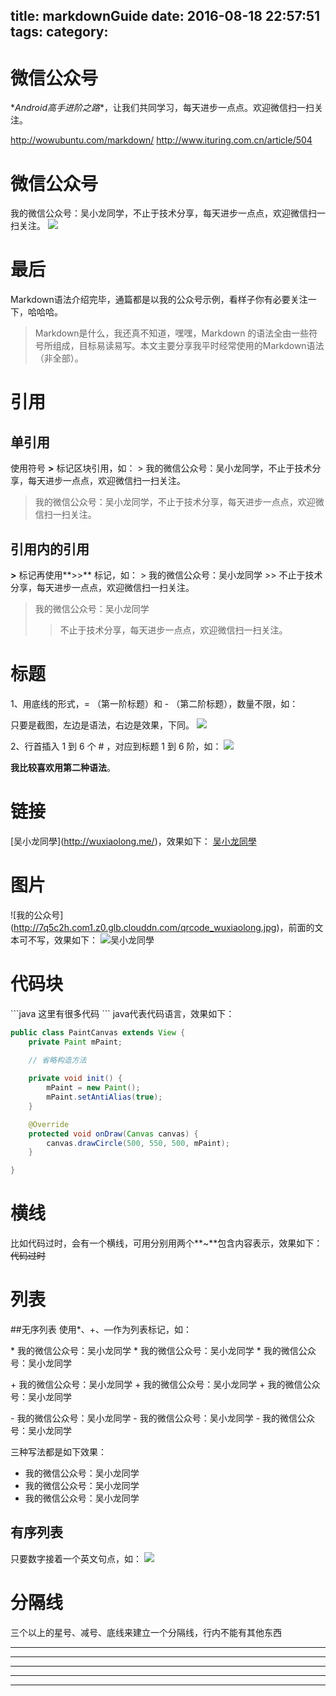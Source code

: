 title: markdownGuide
date: 2016-08-18 22:57:51
tags:
category:
---
# 微信公众号
\**Android高手进阶之路**，让我们共同学习，每天进步一点点。欢迎微信扫一扫关注。

http://wowubuntu.com/markdown/
http://www.ituring.com.cn/article/504

# 微信公众号
我的微信公众号：吴小龙同学，不止于技术分享，每天进步一点点，欢迎微信扫一扫关注。
![](http://7q5c2h.com1.z0.glb.clouddn.com/qrcode_wuxiaolong.jpg)

# 最后
Markdown语法介绍完毕，通篇都是以我的公众号示例，看样子你有必要关注一下，哈哈哈。


> Markdown是什么，我还真不知道，嘿嘿，Markdown 的语法全由一些符号所组成，目标易读易写。本文主要分享我平时经常使用的Markdown语法（非全部）。

# 引用
## 单引用
使用符号 **>** 标记区块引用，如：
\> 我的微信公众号：吴小龙同学，不止于技术分享，每天进步一点点，欢迎微信扫一扫关注。
> 我的微信公众号：吴小龙同学，不止于技术分享，每天进步一点点，欢迎微信扫一扫关注。

## 引用内的引用
**>** 标记再使用**>>** 标记，如：
\> 我的微信公众号：吴小龙同学
\>> 不止于技术分享，每天进步一点点，欢迎微信扫一扫关注。
> 我的微信公众号：吴小龙同学
>> 不止于技术分享，每天进步一点点，欢迎微信扫一扫关注。

# 标题

1、用底线的形式，= （第一阶标题）和 - （第二阶标题），数量不限，如：

只要是截图，左边是语法，右边是效果，下同。
![](http://7q5c2h.com1.z0.glb.clouddn.com/markdowm1.png?watermark/2/text/5ZC05bCP6b6Z5ZCM5a24/font/5qW35L2T/fontsize/500/fill/I0VGRUZFRg==/dissolve/100/gravity/SouthEast/dx/10/dy/10)

2、行首插入 1 到 6 个 # ，对应到标题 1 到 6 阶，如：
![](http://7q5c2h.com1.z0.glb.clouddn.com/markdowm2.png?watermark/2/text/5ZC05bCP6b6Z5ZCM5a24/font/5qW35L2T/fontsize/500/fill/I0VGRUZFRg==/dissolve/100/gravity/SouthEast/dx/10/dy/10)

**我比较喜欢用第二种语法**。

# 链接 
\[吴小龙同學]\(http://wuxiaolong.me/)，效果如下：
[吴小龙同學](http://wuxiaolong.me/)

# 图片
\![我的公众号]\(http://7q5c2h.com1.z0.glb.clouddn.com/qrcode_wuxiaolong.jpg)，前面的文本可不写，效果如下：
![吴小龙同學](http://7q5c2h.com1.z0.glb.clouddn.com/qrcode_wuxiaolong.jpg)

# 代码块
\```java
这里有很多代码
\```
java代表代码语言，效果如下：
```java
public class PaintCanvas extends View {
    private Paint mPaint;

    // 省略构造方法
    
    private void init() {       
        mPaint = new Paint();
        mPaint.setAntiAlias(true);        
    }

    @Override
    protected void onDraw(Canvas canvas) {
        canvas.drawCircle(500, 550, 500, mPaint);
    }

}
```
# 横线
比如代码过时，会有一个横线，可用分别用两个**~**包含内容表示，效果如下：
~~代码过时~~

# 列表
##无序列表
使用*、+、—作为列表标记，如：

\* 我的微信公众号：吴小龙同学
\* 我的微信公众号：吴小龙同学
\* 我的微信公众号：吴小龙同学

\+ 我的微信公众号：吴小龙同学
\+ 我的微信公众号：吴小龙同学
\+ 我的微信公众号：吴小龙同学

\- 我的微信公众号：吴小龙同学
\- 我的微信公众号：吴小龙同学
\- 我的微信公众号：吴小龙同学

三种写法都是如下效果：
* 我的微信公众号：吴小龙同学
* 我的微信公众号：吴小龙同学
* 我的微信公众号：吴小龙同学

## 有序列表
只要数字接着一个英文句点，如：
![](http://7q5c2h.com1.z0.glb.clouddn.com/markdowm3.png?watermark/2/text/5ZC05bCP6b6Z5ZCM5a24/font/5qW35L2T/fontsize/500/fill/I0VGRUZFRg==/dissolve/100/gravity/SouthEast/dx/10/dy/10)



# 分隔线
三个以上的星号、减号、底线来建立一个分隔线，行内不能有其他东西

* * *

***

*****

- - -

---------------------------------------

























